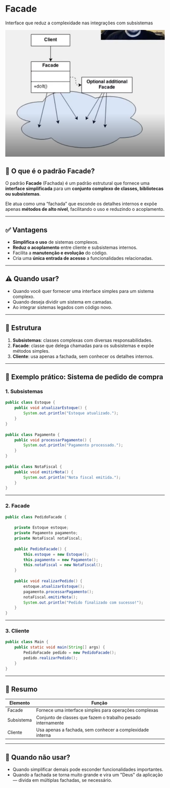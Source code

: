 # Facade

Interface que reduz a complexidade nas integrações com subsistemas

![img.png](img3.png)

## 📌 O que é o padrão Facade?

O padrão **Facade** (Fachada) é um padrão estrutural que fornece uma **interface simplificada** para um **conjunto complexo de classes, bibliotecas ou subsistemas**.

Ele atua como uma “fachada” que esconde os detalhes internos e expõe apenas **métodos de alto nível**, facilitando o uso e reduzindo o acoplamento.

---

## ✅ Vantagens

- **Simplifica o uso** de sistemas complexos.
- **Reduz o acoplamento** entre cliente e subsistemas internos.
- Facilita a **manutenção e evolução** do código.
- Cria uma **única entrada de acesso** a funcionalidades relacionadas.

---

## ⚠️ Quando usar?

- Quando você quer fornecer uma interface simples para um sistema complexo.
- Quando deseja dividir um sistema em camadas.
- Ao integrar sistemas legados com código novo.

---

## 🧱 Estrutura

1. **Subsistemas**: classes complexas com diversas responsabilidades.
2. **Facade**: classe que delega chamadas para os subsistemas e expõe métodos simples.
3. **Cliente**: usa apenas a fachada, sem conhecer os detalhes internos.

---

## 🧪 Exemplo prático: Sistema de pedido de compra

### 1. Subsistemas

```java
public class Estoque {
    public void atualizarEstoque() {
        System.out.println("Estoque atualizado.");
    }
}

public class Pagamento {
    public void processarPagamento() {
        System.out.println("Pagamento processado.");
    }
}

public class NotaFiscal {
    public void emitirNota() {
        System.out.println("Nota fiscal emitida.");
    }
}
```

---

### 2. Facade

```java
public class PedidoFacade {

    private Estoque estoque;
    private Pagamento pagamento;
    private NotaFiscal notaFiscal;

    public PedidoFacade() {
        this.estoque = new Estoque();
        this.pagamento = new Pagamento();
        this.notaFiscal = new NotaFiscal();
    }

    public void realizarPedido() {
        estoque.atualizarEstoque();
        pagamento.processarPagamento();
        notaFiscal.emitirNota();
        System.out.println("Pedido finalizado com sucesso!");
    }
}
```

---

### 3. Cliente

```java
public class Main {
    public static void main(String[] args) {
        PedidoFacade pedido = new PedidoFacade();
        pedido.realizarPedido();
    }
}
```

---

## 🧠 Resumo

| Elemento   | Função                                                       |
|------------|--------------------------------------------------------------|
| Facade     | Fornece uma interface simples para operações complexas       |
| Subsistema | Conjunto de classes que fazem o trabalho pesado internamente |
| Cliente    | Usa apenas a fachada, sem conhecer a complexidade interna    |

---

## 🧩 Quando **não** usar?

- Quando simplificar demais pode esconder funcionalidades importantes.
- Quando a fachada se torna muito grande e vira um "Deus" da aplicação — divida em múltiplas fachadas, se necessário.
